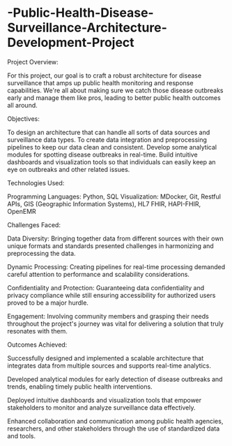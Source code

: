 # -Public-Health-Disease-Surveillance-Architecture-Development-Project
Project Overview:

For this project, our goal is to craft a robust architecture for disease surveillance that amps up public health monitoring and response capabilities. We're all about making sure we catch those disease outbreaks early and manage them like pros, leading to better public health outcomes all around.

Objectives:

To design an architecture that can handle all sorts of data sources and surveillance data types.
To create data integration and preprocessing pipelines to keep our data clean and consistent.
Develop some analytical modules for spotting disease outbreaks in real-time.
Build intuitive dashboards and visualization tools so that individuals can easily keep an eye on outbreaks and other related issues.

Technologies Used:

Programming Languages: Python, SQL
Visualization: MDocker, Git, Restful APIs, GIS (Geographic Information Systems), HL7 FHIR, HAPI-FHIR, OpenEMR

Challenges Faced:

Data Diversity: Bringing together data from different sources with their own unique formats and standards presented challenges in harmonizing and preprocessing the data.

Dynamic Processing: Creating pipelines for real-time processing demanded careful attention to performance and scalability considerations.

Confidentiality and Protection: Guaranteeing data confidentiality and privacy compliance while still ensuring accessibility for authorized users proved to be a major hurdle.

Engagement: Involving community members and grasping their needs throughout the project's journey was vital for delivering a solution that truly resonates with them.

Outcomes Achieved:

Successfully designed and implemented a scalable architecture that integrates data from multiple sources and supports real-time analytics.

Developed analytical modules for early detection of disease outbreaks and trends, enabling timely public health interventions.

Deployed intuitive dashboards and visualization tools that empower stakeholders to monitor and analyze surveillance data effectively.

Enhanced collaboration and communication among public health agencies, researchers, and other stakeholders through the use of standardized data and tools.
